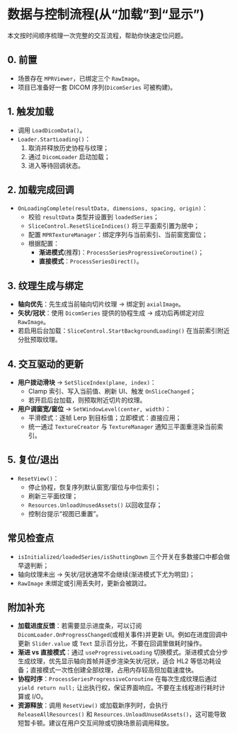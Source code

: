 # 数据与控制流程(从“加载”到“显示”)

本文按时间顺序梳理一次完整的交互流程，帮助你快速定位问题。

## 0. 前置
- 场景存在 `MPRViewer`，已绑定三个 `RawImage`。
- 项目已准备好一套 DICOM 序列(`DicomSeries` 可被构建)。

## 1. 触发加载
- 调用 `LoadDicomData()`。
- `Loader.StartLoading()`：
  1) 取消并释放历史协程与纹理；
  2) 通过 `DicomLoader` 启动加载；
  3) 进入等待回调状态。

## 2. 加载完成回调
- `OnLoadingComplete(resultData, dimensions, spacing, origin)`：
  - 校验 `resultData` 类型并设置到 `loadedSeries`；
  - `SliceControl.ResetSliceIndices()` 将三平面索引置为居中；
  - 配置 `MPRTextureManager`：绑定序列与当前索引、当前窗宽窗位；
  - 根据配置：
    - **渐进模式**(推荐)：`ProcessSeriesProgressiveCoroutine()`；
    - **直接模式**：`ProcessSeriesDirect()`。

## 3. 纹理生成与绑定
- **轴向优先**：先生成当前轴向切片纹理 → 绑定到 `axialImage`。
- **矢状/冠状**：使用 `DicomSeries` 提供的协程生成 → 成功后再绑定对应 `RawImage`。
- 若启用后台加载：`SliceControl.StartBackgroundLoading()` 在当前索引附近分批预取纹理。

## 4. 交互驱动的更新
- **用户拨动滑块** → `SetSliceIndex(plane, index)`：
  - Clamp 索引、写入当前值、刷新 UI、触发 `OnSliceChanged`；
  - 若开启后台加载，则预取附近切片的纹理。
- **用户调窗宽/窗位** → `SetWindowLevel(center, width)`：
  - 平滑模式：逐帧 Lerp 到目标值；立即模式：直接应用；
  - 统一通过 `TextureCreator` 与 `TextureManager` 通知三平面重渲染当前索引。

## 5. 复位/退出
- `ResetView()`：
  - 停止协程，恢复序列默认窗宽/窗位与中位索引；
  - 刷新三平面纹理；
  - `Resources.UnloadUnusedAssets()` 以回收显存；
  - 控制台提示“视图已重置”。

## 常见检查点
- `isInitialized/loadedSeries/isShuttingDown` 三个开关在多数接口中都会做早退判断；
- 轴向纹理未出 → 矢状/冠状通常不会继续(渐进模式下尤为明显)；
- `RawImage` 未绑定或引用丢失时，更新会被跳过。

## 附加补充

- **加载进度反馈**：若需要显示进度条，可以订阅 `DicomLoader.OnProgressChanged`(或相关事件)并更新 UI。例如在进度回调中更新 `Slider.value` 或 `Text` 显示百分比，不要在回调里做耗时操作。
- **渐进 vs 直接模式**：通过 `useProgressiveLoading` 切换模式。渐进模式会分步生成纹理，优先显示轴向首帧并逐步渲染矢状/冠状，适合 HL2 等低功耗设备；直接模式一次性创建全部纹理，占用内存较高但加载速度快。
- **协程时序**：`ProcessSeriesProgressiveCoroutine` 在每次生成纹理后通过 `yield return null;` 让出执行权，保证界面响应。不要在主线程进行耗时计算或 I/O。
- **资源释放**：调用 `ResetView()` 或加载新序列时，会执行 `ReleaseAllResources()` 和 `Resources.UnloadUnusedAssets()`，这可能导致短暂卡顿。建议在用户交互间隙或切换场景前调用释放。